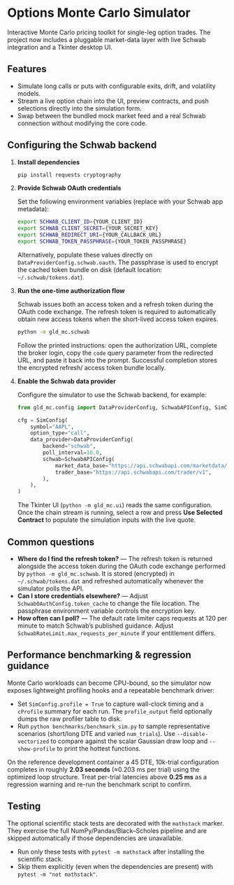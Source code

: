 # Options Monte Carlo Simulator

Interactive Monte Carlo pricing toolkit for single-leg option trades. The project now includes a pluggable
market-data layer with live Schwab integration and a Tkinter desktop UI.

## Features

- Simulate long calls or puts with configurable exits, drift, and volatility models.
- Stream a live option chain into the UI, preview contracts, and push selections directly into the
  simulation form.
- Swap between the bundled mock market feed and a real Schwab connection without modifying the core code.

## Configuring the Schwab backend

1. **Install dependencies**

   ```bash
   pip install requests cryptography
   ```

2. **Provide Schwab OAuth credentials**

   Set the following environment variables (replace with your Schwab app metadata):

   ```bash
   export SCHWAB_CLIENT_ID={YOUR_CLIENT_ID}
   export SCHWAB_CLIENT_SECRET={YOUR_SECRET_KEY}
   export SCHWAB_REDIRECT_URI={YOUR_CALLBACK_URL}
   export SCHWAB_TOKEN_PASSPHRASE={YOUR_TOKEN_PASSPHRASE}
   ```

   Alternatively, populate these values directly on `DataProviderConfig.schwab.oauth`. The passphrase is
   used to encrypt the cached token bundle on disk (default location: `~/.schwab/tokens.dat`).

3. **Run the one-time authorization flow**

   Schwab issues both an access token and a refresh token during the OAuth code exchange. The refresh token
   is required to automatically obtain new access tokens when the short-lived access token expires.

   ```bash
   python -m gld_mc.schwab
   ```

   Follow the printed instructions: open the authorization URL, complete the broker login, copy the `code`
   query parameter from the redirected URL, and paste it back into the prompt. Successful completion stores
   the encrypted refresh/ access token bundle locally.

4. **Enable the Schwab data provider**

   Configure the simulator to use the Schwab backend, for example:

   ```python
   from gld_mc.config import DataProviderConfig, SchwabAPIConfig, SimConfig

   cfg = SimConfig(
       symbol="AAPL",
       option_type="call",
       data_provider=DataProviderConfig(
           backend="schwab",
           poll_interval=10.0,
           schwab=SchwabAPIConfig(
               market_data_base="https://api.schwabapi.com/marketdata/v1",
               trader_base="https://api.schwabapi.com/trader/v1",
           ),
       ),
   )
   ```

   The Tkinter UI (`python -m gld_mc.ui`) reads the same configuration. Once the chain stream is running,
   select a row and press **Use Selected Contract** to populate the simulation inputs with the live quote.

## Common questions

- **Where do I find the refresh token?** — The refresh token is returned alongside the access token during
  the OAuth code exchange performed by `python -m gld_mc.schwab`. It is stored (encrypted) in
  `~/.schwab/tokens.dat` and refreshed automatically whenever the simulator polls the API.
- **Can I store credentials elsewhere?** — Adjust `SchwabOAuthConfig.token_cache` to change the file
  location. The passphrase environment variable controls the encryption key.
- **How often can I poll?** — The default rate limiter caps requests at 120 per minute to match Schwab’s
  published guidance. Adjust `SchwabRateLimit.max_requests_per_minute` if your entitlement differs.

## Performance benchmarking & regression guidance

Monte Carlo workloads can become CPU-bound, so the simulator now exposes lightweight profiling hooks and a
repeatable benchmark driver:

- Set `SimConfig.profile = True` to capture wall-clock timing and a `cProfile` summary for each run. The
  `profile_output` field optionally dumps the raw profiler table to disk.
- Run `python benchmarks/benchmark_sim.py` to sample representative scenarios (short/long DTE and varied
  `num_trials`). Use `--disable-vectorized` to compare against the scalar Gaussian draw loop and
  `--show-profile` to print the hottest functions.

On the reference development container a 45 DTE, 10k-trial configuration completes in roughly **2.03 seconds**
(≈0.203 ms per trial) using the optimized loop structure. Treat per-trial latencies above **0.25 ms** as
a regression warning and re-run the benchmark script to confirm.

## Testing

The optional scientific stack tests are decorated with the `mathstack` marker. They exercise the full
NumPy/Pandas/Black–Scholes pipeline and are skipped automatically if those dependencies are unavailable.

- Run only these tests with `pytest -m mathstack` after installing the scientific stack.
- Skip them explicitly (even when the dependencies are present) with `pytest -m "not mathstack"`.

